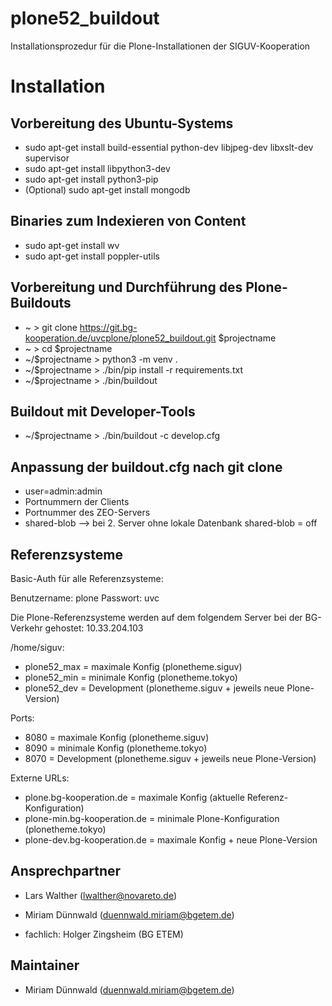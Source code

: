 # plone52_buildout

Installationsprozedur für die Plone-Installationen der SIGUV-Kooperation

Installation
============

Vorbereitung des Ubuntu-Systems
-------------------------------

* sudo apt-get install build-essential python-dev libjpeg-dev libxslt-dev supervisor
* sudo apt-get install libpython3-dev
* sudo apt-get install python3-pip
* (Optional) sudo apt-get install mongodb

Binaries zum Indexieren von Content
-----------------------------------

* sudo apt-get install wv
* sudo apt-get install poppler-utils

Vorbereitung und Durchführung des Plone-Buildouts
-------------------------------------------------

* ~ > git clone https://git.bg-kooperation.de/uvcplone/plone52_buildout.git $projectname
* ~ > cd $projectname
* ~/$projectname > python3 -m venv .
* ~/$projectname > ./bin/pip install -r requirements.txt
* ~/$projectname > ./bin/buildout

Buildout mit Developer-Tools
----------------------------
* ~/$projectname > ./bin/buildout -c develop.cfg

Anpassung der buildout.cfg nach git clone
-----------------------------------------

* user=admin:admin
* Portnummern der Clients
* Portnummer des ZEO-Servers
* shared-blob --> bei 2. Server ohne lokale Datenbank shared-blob = off

Referenzsysteme
---------------

Basic-Auth für alle Referenzsysteme:

Benutzername: plone
Passwort: uvc

Die Plone-Referenzsysteme werden auf dem folgendem Server bei der BG-Verkehr gehostet: 10.33.204.103

/home/siguv:

* plone52_max = maximale Konfig (plonetheme.siguv)
* plone52_min = minimale Konfig (plonetheme.tokyo)
* plone52_dev = Development (plonetheme.siguv + jeweils neue Plone-Version)

Ports:

* 8080 = maximale Konfig (plonetheme.siguv)
* 8090 = minimale Konfig (plonetheme.tokyo)
* 8070 = Development (plonetheme.siguv + jeweils neue Plone-Version) 

Externe URLs:

* plone.bg-kooperation.de = maximale Konfig (aktuelle Referenz-Konfiguration)
* plone-min.bg-kooperation.de = minimale Plone-Konfiguration (plonetheme.tokyo)
* plone-dev.bg-kooperation.de = maximale Konfig + neue Plone-Version

Ansprechpartner
---------------
- Lars Walther (lwalther@novareto.de)
- Miriam Dünnwald (duennwald.miriam@bgetem.de)

- fachlich: Holger Zingsheim (BG ETEM)

Maintainer
----------

- Miriam Dünnwald (duennwald.miriam@bgetem.de)
